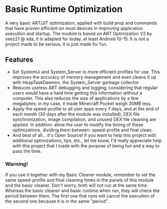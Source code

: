 # Basic Runtime Optimization
A very basic ART/JIT optimization, applied with build prop and commands that have proven efficient on most devices in improving application execution and startup. The module is based on ART Optimization V2 by veez21 @ xda, it is adapted for today, at least Android 10-15. It is not a project made to be serious, it is just made for fun.

## Features
- Set SystemUi and System_Server to more efficient profiles for use. This improves the accuracy of memory management and even cleans it up with HeapTaskDaemon, the System_Server garbage collector.
- Reduces useless ART debugging and logging, considering that regular users would have a hard time getting this information without a computer. This also reduces the size of applications by a few megabytes; in my case, it made Minecraft Pocket weigh 30MB less.
- Apply the speed-profile to all user apps every 7 days, and at the end of each month (30 days after the module was installed), DEX file synchronization, image compilation, and unused DEX file cleaning are applied. In addition: allow the user to modify the timing of these optimizations, dividing them between: speed-profile and final clean.
- And best of all... it's Open Source! If you want to help this project with additional optimizations, tips, etc., let me know, I'd really appreciate help with this project that I made with the purpose of being fun and a way to pass the time.

### Warning!
If you use it together with my Basic Cleaner module, remember to set the same speed-profile and final cleaning times in the panels of this module and the basic cleaner. Don't worry, both will not run at the same time. Whereas the basic cleaner and basic runtime when run, they will check the period between them. The first one that runs will cancel the execution of the second one because it is in the same "period".
